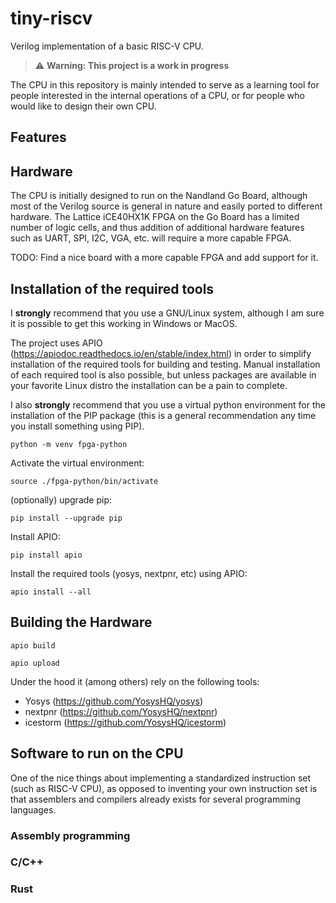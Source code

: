 # tiny-riscv

Verilog implementation of a basic RISC-V CPU.

> :warning: **Warning: This project is a work in progress**

The CPU in this repository is mainly intended to serve as a learning tool for people interested in the internal operations of a CPU, or for people who would like to design their own CPU.

## Features



## Hardware

The CPU is initially designed to run on the Nandland Go Board, although most of the Verilog source is general in nature and easily ported to different hardware. The Lattice iCE40HX1K FPGA on the Go Board has a limited number of logic cells, and thus addition of additional hardware features such as UART, SPI, I2C, VGA, etc. will require a more capable FPGA.

TODO: Find a nice board with a more capable FPGA and add support for it.

## Installation of the required tools

I **strongly** recommend that you use a GNU/Linux system, although I am sure it is possible to get this working in Windows or MacOS.

The project uses APIO (https://apiodoc.readthedocs.io/en/stable/index.html) in order to simplify installation of the required tools for building and testing. Manual installation of each required tool is also possible, but unless packages are available in your favorite Linux distro the installation can be a pain to complete.

I also **strongly** recommend that you use a virtual python environment for the installation of the PIP package (this is a general recommendation any time you install something using PIP).

`python -m venv fpga-python`

Activate the virtual environment:

`source ./fpga-python/bin/activate`

(optionally) upgrade pip:

`pip install --upgrade pip`

Install APIO:

`pip install apio`

Install the required tools (yosys, nextpnr, etc) using APIO:

`apio install --all`

## Building the Hardware

`apio build`

`apio upload`

Under the hood it (among others) rely on the following tools:

* Yosys (https://github.com/YosysHQ/yosys)
* nextpnr (https://github.com/YosysHQ/nextpnr)
* icestorm (https://github.com/YosysHQ/icestorm)

## Software to run on the CPU
 One of the nice things about implementing a standardized instruction set (such as RISC-V CPU), as opposed to inventing your own instruction set is that assemblers and compilers already exists for several programming languages.

### Assembly programming

### C/C++

### Rust



